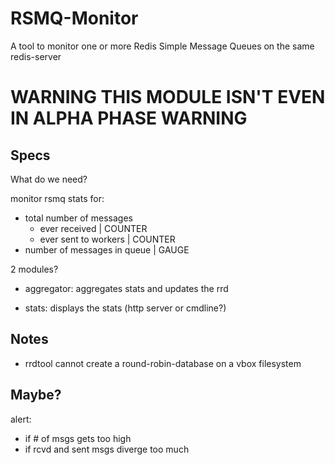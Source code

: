 # RSMQ-Monitor
A tool to monitor one or more Redis Simple Message Queues on the same redis-server

# **WARNING** THIS MODULE ISN'T EVEN IN ALPHA PHASE **WARNING**

## Specs
What do we need?

monitor rsmq stats for:
* total number of messages
	* ever received									| COUNTER
	* ever sent to workers					| COUNTER
* number of messages in queue			| GAUGE


2 modules?
* aggregator:
	aggregates stats and updates the rrd

* stats:
	displays the stats (http server or cmdline?)


## Notes
* rrdtool cannot create a round-robin-database on a vbox filesystem

## Maybe?

alert:
* if # of msgs gets too high
* if rcvd and sent msgs diverge too much
